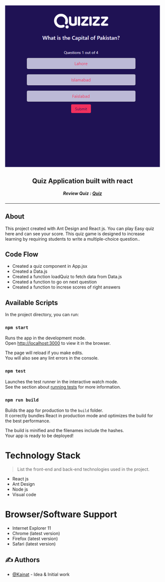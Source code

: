 


<div align="center">
  
  ![](src/images/11.png)
  
  ## Quiz Application built with react
  
  ##### Review Quiz : [Quiz](https://quizapp.kk2111436.now.sh/)
  
  </div>
  
  ---
  ## About
  
This project created with Ant Design and React js. You can play Easy quiz here and can see your score.
This quiz game is designed to increase learning by requiring students to write a multiple-choice question..

##  Code Flow

* Created a quiz component in App.jsx
* Created  a Data.js 
* Created  a function loadQuiz to fetch data from Data.js 
* Created  a function to go on next question
* Created  a function to increse scores of right answers

 
## Available Scripts

In the project directory, you can run:

### `npm start`

Runs the app in the development mode.<br />
Open [http://localhost:3000](http://localhost:3000) to view it in the browser.

The page will reload if you make edits.<br />
You will also see any lint errors in the console.

### `npm test`

Launches the test runner in the interactive watch mode.<br />
See the section about [running tests](https://facebook.github.io/create-react-app/docs/running-tests) for more information.

### `npm run build`

Builds the app for production to the `build` folder.<br />
It correctly bundles React in production mode and optimizes the build for the best performance.

The build is minified and the filenames include the hashes.<br />
Your app is ready to be deployed!

Technology Stack
=================
> List the front-end and back-end technologies used in the project.
* React js
* Ant Design
* Node js
* Visual code

Browser/Software Support
=================
* Internet Explorer 11
* Chrome (latest version)
* Firefox (latest version)
* Safari (latest version)

## ✍️ Authors <a name = "authors"></a>
- [@Kainat](https://github.com/kainatn) - Idea & Initial work
